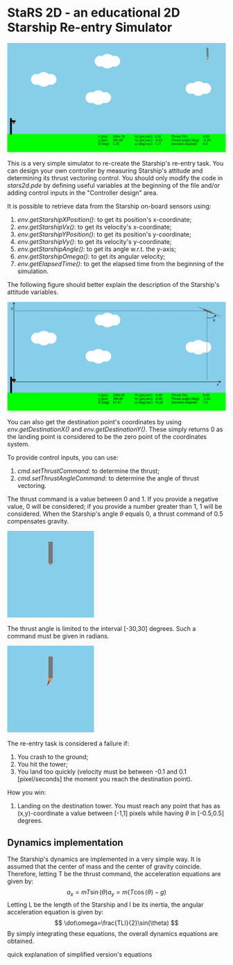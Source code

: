 # StaRS 2D - an educational 2D Starship Re-entry Simulator

![StaRS 2D](imgs/animation.gif)

This is a very simple simulator to re-create the Starship's re-entry task.
You can design your own controller by measuring Starship's attitude and
determining its thrust vectoring control.
You should only modify the code in <em>stars2d.pde</em> by defining useful
variables at the beginning of the file and/or adding control inputs in the
"Controller design" area.

It is possible to retrieve data from the Starship on-board sensors using:
1.  <em>env.getStarshipXPosition()</em>: to get its position's x-coordinate;
1.  <em>env.getStarshipVx()</em>: to get its velocity's x-coordinate;
1.  <em>env.getStarshipYPosition()</em>: to get its position's y-coordinate;
1.  <em>env.getStarshipVy()</em>: to get its velocity's y-coordinate;
1.  <em>env.getStarshipAngle()</em>: to get its angle w.r.t. the y-axis;
1.  <em>env.getStarshipOmega()</em>: to get its angular velocity;
1.  <em>env.getElapsedTime()</em>: to get the elapsed time from the beginning of
the simulation.

The following figure should better explain the description of the Starship's
attitude variables.

![Position and attitude.](imgs/position_attitude.png)

You can also get the destination point's coordinates by using
<em>env.getDestinationX()</em> and <em>env.getDestinationY()</em>.
These simply returns 0 as the landing point is considered to be the zero point
of the coordinates system.

To provide control inputs, you can use:
1.  <em>cmd.setThrustCommand</em>: to determine the thrust;
1.  <em>cmd.setThrustAngleCommand</em>: to determine the angle of thrust
vectoring.

The thrust command is a value between 0 and 1.
If you provide a negative value, 0 will be considered; if you provide a number
greater than 1, 1 will be considered.
When the Starship's angle $\theta$ equals 0, a thrust command of 0.5 compensates
gravity.

![Thrust animation.](imgs/thrust.gif)

The thrust angle is limited to the interval [-30,30] degrees.
Such a command must be given in radians.

![Thrust angle animation.](imgs/thrust_angle.gif)

The re-entry task is considered a failure if:
1.  You crash to the ground;
2.  You hit the tower;
3.  You land too quickly (velocity must be between -0.1 and 0.1 [pixel/seconds]
the moment you reach the destination point).

How you win:
1.  Landing on the destination tower. You must reach any point that has as
(x,y)-coordinate a value between [-1,1] pixels while having
$\theta$ in [-0.5,0.5] degrees.

## Dynamics implementation

The Starship's dynamics are implemented in a very simple way.
It is assumed that the center of mass and the center of gravity coincide.
Therefore, letting T be the thrust command, the acceleration equations are given
by:
$$
a_x = mT\sin(\theta)
a_y = m(T\cos(\theta)-g)
$$
Letting L be the length of the Starship and I be its inertia, the angular
acceleration equation is given by:
$$
\dot\omega=\frac{TLI}{2}\sin(\theta)
$$
By simply integrating these equations, the overall dynamics equations are
obtained.

quick explanation of simplified version's equations
